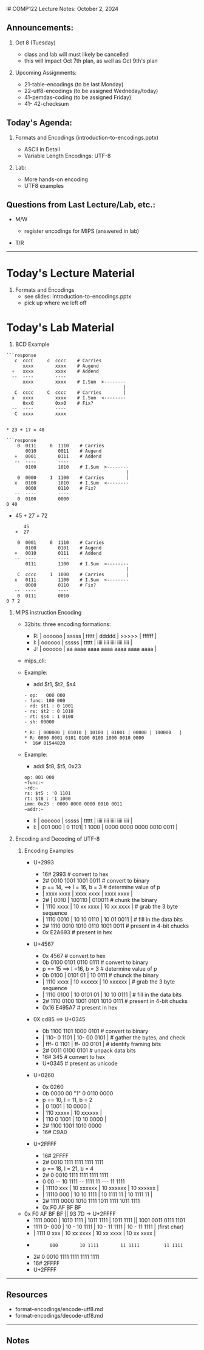 l# COMP122 Lecture Notes: October 2, 2024

## Announcements:
  1. Oct 8 (Tuesday) 
     * class and lab will must likely be cancelled
     * this will impact Oct 7th plan, as well as Oct 9th's plan

  1. Upcoming Assignments:
     * 21-table-encodings  (to be last Monday)
     * 22-utf8-encodings   (to be assigned Wedneday/today)
     * 41-pemdas-coding    (to be assigned Friday)
     * 41- 42-checksum 



## Today's Agenda:
  1. Formats and Encodings (introduction-to-encodings.pptx)
     * ASCII in Detail
     * Variable Length Encodings: UTF-8

  1. Lab: 
     * More hands-on encoding
     * UTF8 examples

## Questions from Last Lecture/Lab, etc.:
   * M/W 
     - register encodings for MIPS (answered in lab)
    
   * T/R 

---
# Today's Lecture Material

  1. Formats and Encodings
     - see slides: introduction-to-encodings.pptx
     - pick up where we left off

# Today's Lab Material
  1. BCD Example

    ```response
       c  cccC     c  cccc    # Carries           
          xxxx        xxxx    # Augend            
      +   xxxx        xxxx    # Addend            
      --  ----        ----                        
          xxxx        xxxx    # I.Sum  >--------  
                                               |  
       C  cccc     C  cccc    # Carries        |  
      x   xxxx        xxxx    # I.Sum  <--------  
          0xx0        0xx0    # Fix?              
      --  ----        ----                        
       C  xxxx        xxxx                        

   ```
   
   * 23 + 17 = 40

   ```response
       0  0111     0  1110    # Carries           
          0010        0011    # Augend            
      +   0001        0111    # Addend            
      --  ----        ----                        
          0100        1010    # I.Sum  >--------  
                                               |  
       0  0000     1  1100    # Carries        |  
      x   0100        1010    # I.Sum  <--------  
          0000        0110    # Fix?              
      --  ----        ----                        
       0  0100        0000                        
   0 40
   ```

   * 45 + 27 = 72
     ```
        45
     +  27
     ```

   ```response
       0  0001     0  1110    # Carries           
          0100        0101    # Augend            
      +   0010        0111    # Addend            
      --  ----        ----                        
          0111        1100    # I.Sum  >--------  
                                               |  
       C  cccc     1  1000    # Carries        |  
      x   0111        1100    # I.Sum  <--------  
          0000        0110    # Fix?              
      --  ----        ----                        
       0  0111        0010                        
   0 7 2
   ```
   

  1. MIPS instruction Encoding
     - 32bits: three encoding formations:
       * R: | oooooo | sssss | ttttt | ddddd | >>>>> | ffffff   |
       * I: | oooooo | sssss | ttttt | iiii iiii iiii iiii iiii |
       * J: | oooooo |         aa aaaa aaaa aaaa aaaa aaaa aaaa |

     - mips_cli:

     * Example:
       - add $t1, $t2, $s4

       ```response
       - op:   000 000
       - func: 100 000
       - rd: $t1 : 0 1001
       - rs: $t2 : 0 1010
       - rt: $s4 : 1 0100
       - sh: 00000

       * R: | 000000 | 01010 | 10100 | 01001 | 00000 | 100000   |
       * R: 0000 0001 0101 0100 0100 1000 0010 0000  
       *  16# 01544820
       ```

     * Example:  
       - addi $t8, $t5, 0x23
       ```
       op: 001 000
       ~func:~
       ~rd:~
       rs: $t5 : '0 1101
       rt: $t8 : '1 1000
       imm: 0x23 : 0000 0000 0000 0010 0011
       ~addr:~
       ```
       * I: | oooooo | sssss | ttttt | iiii iiii iiii iiii iiii |
       * I: | 001 000 | 0 1101| 1 1000 | 0000 0000 0000 0010 0011 |




  1. Encoding and Decoding of UTF-8

     1. Encoding Examples
        * U+2993                  
          * 16# 2993                                  # convert to hex
          * 2# 0010 1001 1001 0011                    # convert to binary
          * p == 14, ==> l = 16, b = 3                # determine value of p
          * | xxxx xxxx | xxxx xxxx | xxxx xxxx |     
          * 2# | 0010 | 100110 |  010011              # chunk the binary
          * | 1110 xxxx | 10 xx xxxx | 10 xx xxxx |   # grab the 3 byte sequence
          * | 1110 0010 | 10 10 0110 | 10 01 0011 |   # fill in the data bits
          * 2# 1110 0010 1010 0110 1001 0011          # present in 4-bit chucks
          * 0x E2A693                                 # present in hex

        * U+4567
          * 0x 4567                                   # convert to hex
          * 0b 0100 0101 0110 0111                    # convert to binary
          * p == 15  ==> l =16, b = 3                 # determine value of p
          * 0b  0100 | 0101 01 | 10 0111              # chunck the binary
          * | 1110 xxxx | 10 xxxxxx | 10 xxxxxx |     # grab the 3 byte sequence
          * | 1110 0100 | 10 0101 01 | 10 10 0111 |   # fill in the data bits
          * 2# 1110 0100 1001 0101 1010 0111          # present in 4-bit chucks
          * 0x16 E495A7                               # present in hex

        * 0X cd85    ==> U+0345 
          * 0b 1100 1101 1000 0101                    # convert to binary
          * | 110- 0 1101 | 10- 00 0101 |             # gather the bytes, and check
          * | fff- 0 1101 | ff- 00 0101 |             # identify framing bits
          * 2# 0011 0100 0101                         # unpack data bits
          * 16# 345                                   # convert to hex
          * U+0345                                    # present as unicode

        * U+0260
          * 0x 0260
          * 0b 0000 00 "1" 0 0110 0000
          * p == 10, l = 11, b = 2
          * | 0 1001 | 10 0000 |
          * | 110 xxxxx   | 10 xxxxxx |
          * | 110 0 1001  | 10 10 0000 |
          * 2# 1100 1001 1010 0000
          * 16# C9A0

        * U+2FFFF
          * 16# 2FFFF
          * 2# 0010 1111 1111 1111 1111
          * p == 18, l = 21, b = 4
          * 2# 0 0010 1111 1111 1111 1111
          * 0 00 -- 10 1111 --  1111 11  ---  11 1111
          * | 11110 xxx | 10 xxxxxx | 10 xxxxxx | 10 xxxxxx |
          * | 11110 000 | 10 10 1111 | 10 1111 11 | 10 1111 11 |          
          * 2#  1111 0000 1010 1111 1011 1111 1011 1111
          * 0x  F0 AF BF BF


      * 0x  F0 AF BF BF || 93 7D -> U+2FFFF 
        * 1111 0000 | 1010 1111 | 1011 1111 | 1011 1111 || 1001 0011 0111 1101
        *   1111 0- 000 | 10 - 10 1111 | 10 - 11 1111  | 10 - 11 1111 | (first char)
        * | 1111 0  xxx | 10   xx xxxx | 10   xx xxxx  | 10   xx xxxx |
        *           000        10 1111        11 1111         11 1111 
        * 2#  0 0010 1111 1111 1111 1111 
        * 16# 2FFFF
        * U+2FFFF


---
## Resources
  * format-encodings/encode-utf8.md
  * format-encodings/decode-utf8.md

---
<!-- This section for student's to place their own notes. -->
<!-- This section will not be updated by the Professor.   -->

## Notes  


